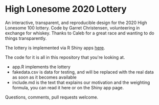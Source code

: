 # High Lonesome 2020 Lottery
An interactive, transparent, and reproducible design for the 2020 High Lonesome 100 lottery. Code by Garret Christensen, volunteering in exchange for whiskey. Thanks to Caleb for a great race and wanting to do things transparently.

The lottery is implemented via R Shiny apps [here](https://garretchristensen.shinyapps.io/HighLonesome2020Lottery/).

The code for it is all in this repository that you're looking at.

* app.R implements the lottery
* fakedata.csv is data for testing, and will be replaced with the real data as soon as it becomes available
* include.md is the text that explains our motivation and the weighting formula, you can read it here or on the Shiny app page.

Questions, comments, pull requests welcome.
